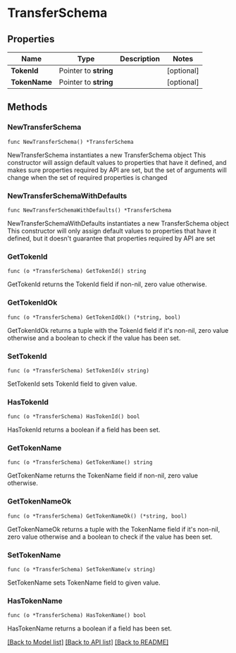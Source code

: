 # TransferSchema

## Properties

Name | Type | Description | Notes
------------ | ------------- | ------------- | -------------
**TokenId** | Pointer to **string** |  | [optional] 
**TokenName** | Pointer to **string** |  | [optional] 

## Methods

### NewTransferSchema

`func NewTransferSchema() *TransferSchema`

NewTransferSchema instantiates a new TransferSchema object
This constructor will assign default values to properties that have it defined,
and makes sure properties required by API are set, but the set of arguments
will change when the set of required properties is changed

### NewTransferSchemaWithDefaults

`func NewTransferSchemaWithDefaults() *TransferSchema`

NewTransferSchemaWithDefaults instantiates a new TransferSchema object
This constructor will only assign default values to properties that have it defined,
but it doesn't guarantee that properties required by API are set

### GetTokenId

`func (o *TransferSchema) GetTokenId() string`

GetTokenId returns the TokenId field if non-nil, zero value otherwise.

### GetTokenIdOk

`func (o *TransferSchema) GetTokenIdOk() (*string, bool)`

GetTokenIdOk returns a tuple with the TokenId field if it's non-nil, zero value otherwise
and a boolean to check if the value has been set.

### SetTokenId

`func (o *TransferSchema) SetTokenId(v string)`

SetTokenId sets TokenId field to given value.

### HasTokenId

`func (o *TransferSchema) HasTokenId() bool`

HasTokenId returns a boolean if a field has been set.

### GetTokenName

`func (o *TransferSchema) GetTokenName() string`

GetTokenName returns the TokenName field if non-nil, zero value otherwise.

### GetTokenNameOk

`func (o *TransferSchema) GetTokenNameOk() (*string, bool)`

GetTokenNameOk returns a tuple with the TokenName field if it's non-nil, zero value otherwise
and a boolean to check if the value has been set.

### SetTokenName

`func (o *TransferSchema) SetTokenName(v string)`

SetTokenName sets TokenName field to given value.

### HasTokenName

`func (o *TransferSchema) HasTokenName() bool`

HasTokenName returns a boolean if a field has been set.


[[Back to Model list]](../README.md#documentation-for-models) [[Back to API list]](../README.md#documentation-for-api-endpoints) [[Back to README]](../README.md)


